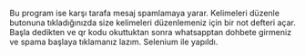 Bu program ise karşı tarafa mesaj spamlamaya yarar. Kelimeleri düzenle butonuna tıkladığınızda
size kelimeleri düzenlemeniz için bir not defteri açar.
Başla dedikten ve qr kodu okuttuktan sonra whatsapptan dohbete girmeniz ve spama başlaya tıklamanız lazım.
Selenium ile yapıldı. 
